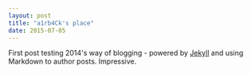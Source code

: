 ```yaml
---
layout: post
title: "a1rb4Ck's place"
date: 2015-07-05
---
```


First post testing 2014's way of blogging - powered by [Jekyll](http://jekyllrb.com) and using Markdown to author posts. Impressive.

